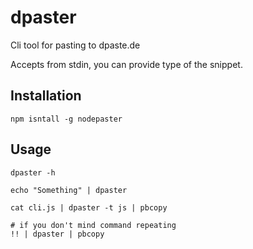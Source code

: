 # dpaster

Cli tool for pasting to dpaste.de

Accepts from stdin, you can provide type of the snippet.

## Installation

```
npm isntall -g nodepaster
```

## Usage

```
dpaster -h
```

```
echo "Something" | dpaster
```

```
cat cli.js | dpaster -t js | pbcopy
```

```
# if you don't mind command repeating
!! | dpaster | pbcopy
```
